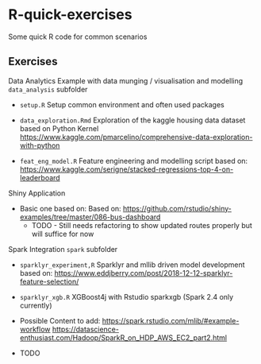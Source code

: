 # R-quick-exercises
Some quick R code for common scenarios

## Exercises

Data Analytics Example with data munging / visualisation and modelling
`data_analysis` subfolder
- `setup.R`
    Setup common environment and often used packages

- `data_exploration.Rmd`
    Exploration of the kaggle housing data dataset based on Python Kernel
    https://www.kaggle.com/pmarcelino/comprehensive-data-exploration-with-python


- `feat_eng_model.R`
    Feature engineering and modelling script based on:
    https://www.kaggle.com/serigne/stacked-regressions-top-4-on-leaderboard
    
Shiny Application
- Basic one based on: Based on: https://github.com/rstudio/shiny-examples/tree/master/086-bus-dashboard
   - TODO - Still needs refactoring to show updated routes properly but will suffice for now

Spark Integration
`spark` subfolder
- `sparklyr_experiment,R`
    Sparklyr and mllib driven model development based on:
        https://www.eddjberry.com/post/2018-12-12-sparklyr-feature-selection/
- `sparklyr_xgb.R`
    XGBoost4j with Rstudio sparkxgb (Spark 2.4 only currently)
        
- Possible Content to add:
    https://spark.rstudio.com/mlib/#example-workflow
    https://datascience-enthusiast.com/Hadoop/SparkR_on_HDP_AWS_EC2_part2.html
- TODO


